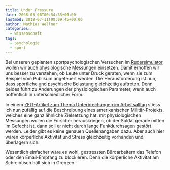 ```yaml
---
title: Under Pressure
date: 2008-03-06T00:54:33+00:00
lastmod: 2018-07-11T00:09:45+00:00
author: Mathias Wellner
categories:
  - wissenschaft
tags:
  - psychologie
  - sport
---
```

Bei unseren geplanten sportpsychologischen Versuchen im [Rudersimulator](http://www.sms.hest.ethz.ch/research/current-research-projects/robot-assisted-training-in-sports.html) wollen wir auch physiologische Messungen einsetzen. Damit erhoffen wir uns besser zu verstehen, ob Leute unter Druck geraten, wenn sie zum Beispiel vom Publikum angefeuert werden. Die Herausforderung ist nun, dass sportliche und psychische Belastung gleichzeitig auftreten. Denn beides führt zu Änderungen der physiologischen Parameter, wenn auch hoffentlich in unterschiedlicher Form.

In einem [ZEIT-Artikel zum Thema Unterbrechungen im Arbeitsalltag](http://www.zeit.de/2008/10/T-Multitasking) stiess ich nun zufällig auf die Beschreibung eines amerikanischen Militär-Projekts, welches eine ganz ähnliche Zielsetzung hat: mit physiologischen Messungen wollen die Forscher herauskriegen, ob der Soldat gerade mitten im Gefecht ist, dann soll er nicht durch lange Funkdurchsagen gestört werden. Leider gibt es keine genauen Quellenangaben dazu. Aber auch hier wären körperliche Aktivität und Stress gleichzeitig vorhanden und überlagern sich.

Wesentlich einfacher wäre es wohl, gestressten Büroarbeitern das Telefon oder den Email-Empfang zu blockieren. Denn die körperliche Aktivität am Schreibtisch hält sich in Grenzen.
